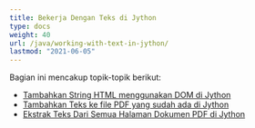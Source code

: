 ```yaml
---
title: Bekerja Dengan Teks di Jython
type: docs
weight: 40
url: /java/working-with-text-in-jython/
lastmod: "2021-06-05"
---
```


Bagian ini mencakup topik-topik berikut:

- [Tambahkan String HTML menggunakan DOM di Jython](/pdf/java/add-html-string-using-dom-in-jython/)
- [Tambahkan Teks ke file PDF yang sudah ada di Jython](/pdf/java/add-text-to-an-existing-pdf-file-in-jython/)
- [Ekstrak Teks Dari Semua Halaman Dokumen PDF di Jython](/pdf/java/extract-text-from-all-the-pages-of-a-pdf-document-in-jython/)